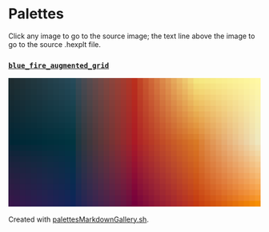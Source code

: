 # Palettes

Click any image to go to the source image; the text line above the image to go to the source .hexplt file.

### [`blue_fire_augmented_grid`](blue_fire_augmented_grid.hexplt)

[ ![blue_fire_augmented_grid.png](blue_fire_augmented_grid.png) ](blue_fire_augmented_grid.png)

Created with [palettesMarkdownGallery.sh](https://github.com/earthbound19/_ebDev/blob/master/scripts/imgAndVideo/palettesMarkdownGallery.sh).